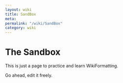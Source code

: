 ```yaml
---
layout: wiki
title: SandBox
meta: 
permalink: "/wiki/SandBox"
category: wiki
---
```

<!-- Name: SandBox -->
<!-- Version: 2 -->
<!-- Author: trac -->

# The Sandbox

This is just a page to practice and learn WikiFormatting. 

Go ahead, edit it freely.